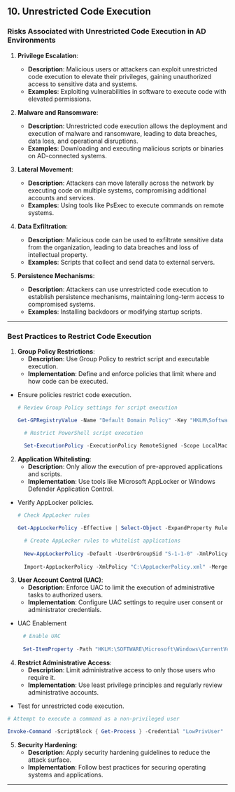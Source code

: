 ## 10. **Unrestricted Code Execution**

### **Risks Associated with Unrestricted Code Execution in AD Environments**

1. **Privilege Escalation**:
   - **Description**: Malicious users or attackers can exploit unrestricted code execution to elevate their privileges, gaining unauthorized access to sensitive data and systems.
   - **Examples**: Exploiting vulnerabilities in software to execute code with elevated permissions.

2. **Malware and Ransomware**:
   - **Description**: Unrestricted code execution allows the deployment and execution of malware and ransomware, leading to data breaches, data loss, and operational disruptions.
   - **Examples**: Downloading and executing malicious scripts or binaries on AD-connected systems.

3. **Lateral Movement**:
   - **Description**: Attackers can move laterally across the network by executing code on multiple systems, compromising additional accounts and services.
   - **Examples**: Using tools like PsExec to execute commands on remote systems.

4. **Data Exfiltration**:
   - **Description**: Malicious code can be used to exfiltrate sensitive data from the organization, leading to data breaches and loss of intellectual property.
   - **Examples**: Scripts that collect and send data to external servers.

5. **Persistence Mechanisms**:
   - **Description**: Attackers can use unrestricted code execution to establish persistence mechanisms, maintaining long-term access to compromised systems.
   - **Examples**: Installing backdoors or modifying startup scripts.

---

### Best Practices to Restrict Code Execution

1. **Group Policy Restrictions**:
   - **Description**: Use Group Policy to restrict script and executable execution.
   - **Implementation**: Define and enforce policies that limit where and how code can be executed.


- Ensure policies restrict code execution.
  
   ```powershell
   # Review Group Policy settings for script execution
   
   Get-GPRegistryValue -Name "Default Domain Policy" -Key "HKLM\Software\Policies\Microsoft\Windows\Script" -ValueName "ScriptBlockLogging"
   ```

   ```powershell
     # Restrict PowerShell script execution
     
     Set-ExecutionPolicy -ExecutionPolicy RemoteSigned -Scope LocalMachine
   ```

2. **Application Whitelisting**:
   - **Description**: Only allow the execution of pre-approved applications and scripts.
   - **Implementation**: Use tools like Microsoft AppLocker or Windows Defender Application Control.

- Verify AppLocker policies.

   ```powershell
   # Check AppLocker rules
   
   Get-AppLockerPolicy -Effective | Select-Object -ExpandProperty RuleCollections
   ```
   
   ```powershell
     # Create AppLocker rules to whitelist applications
     
     New-AppLockerPolicy -Default -UserOrGroupSid "S-1-1-0" -XmlPolicy "C:\AppLockerPolicy.xml"
     
     Import-AppLockerPolicy -XmlPolicy "C:\AppLockerPolicy.xml" -Merge
   ```

3. **User Account Control (UAC)**:
   - **Description**: Enforce UAC to limit the execution of administrative tasks to authorized users.
   - **Implementation**: Configure UAC settings to require user consent or administrator credentials.
- UAC Enablement
```powershell
     # Enable UAC
     
     Set-ItemProperty -Path "HKLM:\SOFTWARE\Microsoft\Windows\CurrentVersion\Policies\System" -Name "EnableLUA" -Value 1
```

4. **Restrict Administrative Access**:
   - **Description**: Limit administrative access to only those users who require it.
   - **Implementation**: Use least privilege principles and regularly review administrative accounts.
  
- Test for unrestricted code execution.
  
```powershell
# Attempt to execute a command as a non-privileged user

Invoke-Command -ScriptBlock { Get-Process } -Credential "LowPrivUser"
```

5. **Security Hardening**:
   - **Description**: Apply security hardening guidelines to reduce the attack surface.
   - **Implementation**: Follow best practices for securing operating systems and applications.
---
